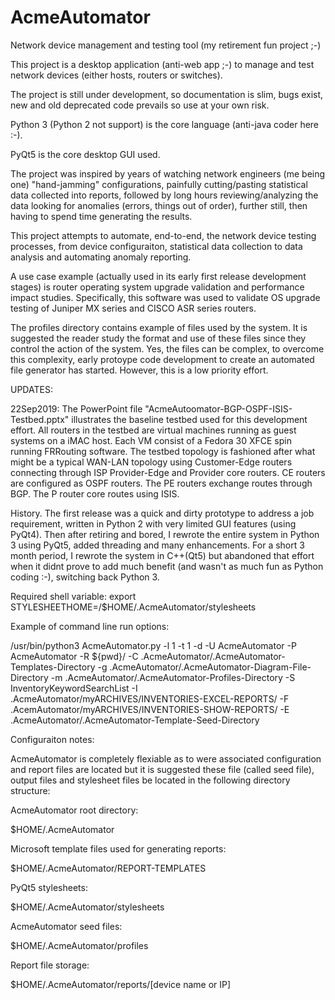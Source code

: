 # AcmeAutomator
Network device management and testing tool (my retirement fun project ;-)

This project is a desktop application (anti-web app ;-) to manage and test network devices (either hosts, routers or switches).

The project is still under development, so documentation is slim, bugs exist, new and old deprecated code prevails so use at your own risk.

Python 3 (Python 2 not support) is the core language (anti-java coder here :-).

PyQt5 is the core desktop GUI used.

The project was inspired by years of watching network engineers (me being one) "hand-jamming" configurations, painfully cutting/pasting statistical data collected into reports, followed by long hours reviewing/analyzing the data looking for anomalies (errors, things out of order), further still, then having to spend time generating the results.

This project attempts to automate, end-to-end, the network device testing processes, from device configuraiton, statistical data collection to data analysis and automating anomaly reporting.

A use case example (actually used in its early first release development stages) is router operating system upgrade validation and performance impact studies.  Specifically, this software was used to validate OS upgrade testing of Juniper MX series and CISCO ASR series routers.

The profiles directory contains example of files used by the system.  It is suggested the reader study the format and use of these files since they control the action of the system.  Yes, the files can be complex, to overcome this complexity, early protoype code development to create an automated file generator has started.  However, this is a low priority effort.

UPDATES:

22Sep2019:  The PowerPoint file "AcmeAutoomator-BGP-OSPF-ISIS-Testbed.pptx" illustrates the baseline testbed used for this development effort.  All routers in the testbed are virtual machines running as guest systems on a iMAC host.  Each VM consist of a Fedora 30 XFCE spin running FRRouting software.  The testbed topology is fashioned after what might be a typical WAN-LAN topology using Customer-Edge routers connecting through ISP Provider-Edge and Provider core routers.  CE routers are configured as OSPF routers.  The PE routers exchange routes through BGP.  The P router core routes using ISIS.

History.  The first release was a quick and dirty prototype to address a job requirement, written in Python 2 with very limited GUI features (using PyQt4).  Then after retiring and bored, I rewrote the entire system in Python 3 using PyQt5, added threading and many enhancements.  For a short 3 month period, I rewrote the system in C++(Qt5) but abandoned that effort when it didnt prove to add much benefit (and wasn't as much fun as Python coding :-), switching back Python 3.

Required shell variable:  export STYLESHEETHOME=/$HOME/.AcmeAutomator/stylesheets

Example of command line run options:

/usr/bin/python3 AcmeAutomator.py -l 1 -t 1 -d -U AcmeAutomator -P AcmeAutomator -R ${pwd}/ -C .AcmeAutomator/.AcmeAutomator-Templates-Directory -g .AcmeAutomator/.AcmeAutomator-Diagram-File-Directory -m .AcmeAutomator/.AcmeAutomator-Profiles-Directory -S InventoryKeywordSearchList -I .AcmeAutomator/myARCHIVES/INVENTORIES-EXCEL-REPORTS/ -F .AcemAutomator/myARCHIVES/INVENTORIES-SHOW-REPORTS/ -E .AcmeAutomator/.AcmeAutomator-Template-Seed-Directory

Configuraiton notes:

AcmeAutomator is completely flexiable as to were associated configuration and report files are located but it is suggested these file (called seed file), output files and stylesheet files be located in the following directory structure:

AcmeAutomator root directory:

$HOME/.AcmeAutomator

Microsoft template files used for generating reports:

$HOME/.AcmeAutomator/REPORT-TEMPLATES

PyQt5 stylesheets:

$HOME/.AcmeAutomator/stylesheets

AcmeAutomator seed files:

$HOME/.AcmeAutomator/profiles

Report file storage:

$HOME/.AcmeAutomator/reports/[device name or IP]
